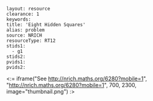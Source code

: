 ````
layout: resource
clearance: 1
keywords:
title: 'Eight Hidden Squares'
alias: problem
source: NRICH
resourceType: RT12
stids1: 
  - g1
stids2:
pvids1:
pvids2:

````

<:= iframe("See http://nrich.maths.org/6280?mobile=1", "http://nrich.maths.org/6280?mobile=1", 700, 2300, image="thumbnail.png") :>

